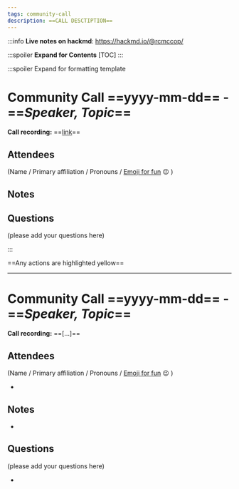 ```yaml
---
tags: community-call 
description: ==CALL DESCTIPTION== 
---
```



:::info
**Live notes on hackmd**: https://hackmd.io/@rcmccop/

:::spoiler **Expand for Contents**
[TOC]
:::

:::spoiler Expand for formatting template
<!-- %%%%%%%%%%%%%%%%%%%%%%%%%%%%%%%%%% -->
# Community Call ==yyyy-mm-dd== - ==*Speaker, Topic*==
**Call recording:** ==[link]()==
## Attendees
(Name / Primary affiliation / Pronouns / [Emoji for fun](https://github.com/ikatyang/emoji-cheat-sheet) :wink: )
## Notes
## Questions
(please add your questions here)
<!-- %%%%%%%%%%%%%%%%%%%%%%%%%%%%%%%%%% -->
:::

==Any actions are highlighted yellow==

---

<!-- %%%%%%%%%%%%%%%%%%%%%%%%%%%%%%%%%% -->

# Community Call ==yyyy-mm-dd== - ==*Speaker, Topic*==

**Call recording:** ==[...]==

## Attendees
(Name / Primary affiliation / Pronouns / [Emoji for fun](https://github.com/ikatyang/emoji-cheat-sheet) :wink: )

-


## Notes

-



## Questions
(please add your questions here)

-



<!-- %%%%%%%%%%%%%%%%%%%%%%%%%%%%%%%%%% -->